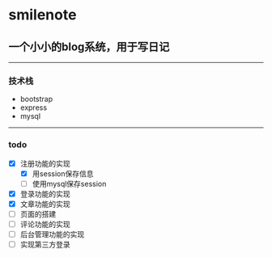 # smilenote
## 一个小小的blog系统，用于写日记
-------------------------------------------
### 技术栈
- bootstrap
- express
- mysql
--------------------
### todo
- [x] 注册功能的实现
  - [x] 用session保存信息
  - [ ] 使用mysql保存session
- [x] 登录功能的实现
- [x] 文章功能的实现
- [ ] 页面的搭建
- [ ] 评论功能的实现
- [ ] 后台管理功能的实现
- [ ] 实现第三方登录
